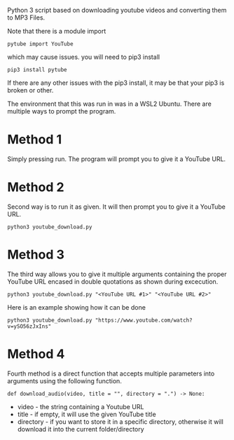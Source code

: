 Python 3 script based on downloading youtube videos and converting them to MP3 Files.

Note that there is a module import

`pytube import YouTube`

which may cause issues. you will need to pip3 install

`pip3 install pytube`

If there are any other issues with the pip3 install, it may be that your pip3 is broken or other.

The environment that this was run in was in a WSL2 Ubuntu. There are multiple ways to prompt the program.

# Method 1

Simply pressing run. The program will prompt you to give it a YouTube URL.

# Method 2

Second way is to run it as given. It will then prompt you to give it a YouTube URL.

`python3 youtube_download.py`

# Method 3

The third way allows you to give it multiple arguments containing the proper YouTube URL encased in double quotations as shown during excecution.

`python3 youtube_download.py "<YouTube URL #1>" "<YouTube URL #2>"`

Here is an example showing how it can be done

`python3 youtube_download.py "https://www.youtube.com/watch?v=ySO56zJxIns"`

# Method 4

Fourth method is a direct function that accepts multiple parameters into arguments using the following function.

`def download_audio(video, title = "", directory = ".") -> None:`

* video - the string containing a Youtube URL
* title - if empty, it will use the given YouTube title
* directory - if you want to store it in a specific directory, otherwise it will download it into the current folder/directory
